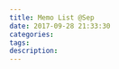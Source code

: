 ```yaml
---
title: Memo List @Sep
date: 2017-09-28 21:33:30
categories:
tags:
description:
---
```



<!--more-->




<div style="display: none;">
{% raw %}


{% blockquote [author[, source]] [link] [source_link_title] %}
content
{% endblockquote %}


{% codeblock [title] [lang:language] [url] [link text] %}
code snippet
{% endcodeblock %}

``` [language] [title] [url] [link text] 
code snippet 
```


{% img [class names] /path/to/image [width] [height] [title text [alt text]] %}

![[title]](slug)


{% endraw %}
</div>
